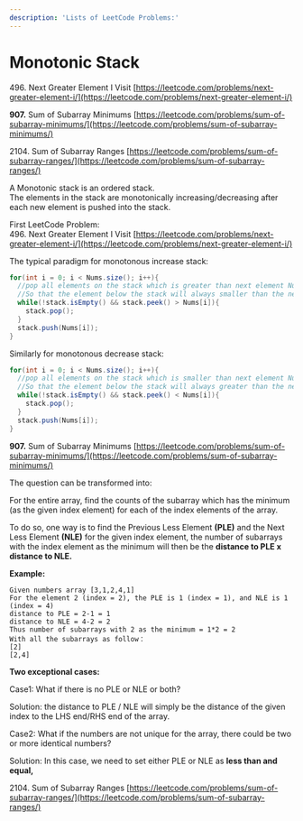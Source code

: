 ```yaml
---
description: 'Lists of LeetCode Problems:'
---
```


# Monotonic Stack

496\. Next Greater Element I Visit [https://leetcode.com/problems/next-greater-element-i/](https://leetcode.com/problems/next-greater-element-i/)

**907.** Sum of Subarray Minimums [https://leetcode.com/problems/sum-of-subarray-minimums/](https://leetcode.com/problems/sum-of-subarray-minimums/)

2104\. Sum of Subarray Ranges [https://leetcode.com/problems/sum-of-subarray-ranges/](https://leetcode.com/problems/sum-of-subarray-ranges/)







A Monotonic stack is an ordered stack.\
The elements in the stack are monotonically increasing/decreasing after each new element is pushed into the stack.

First LeetCode Problem:\
496\. Next Greater Element I Visit [https://leetcode.com/problems/next-greater-element-i/](https://leetcode.com/problems/next-greater-element-i/)

The typical paradigm for monotonous increase stack:

```java
for(int i = 0; i < Nums.size(); i++){
  //pop all elements on the stack which is greater than next element Nums[i]
  //So that the element below the stack will always smaller than the next one
  while(!stack.isEmpty() && stack.peek() > Nums[i]){
    stack.pop();
  }
  stack.push(Nums[i]);
}
```

Similarly for monotonous decrease stack:

```java
for(int i = 0; i < Nums.size(); i++){
  //pop all elements on the stack which is smaller than next element Nums[i]
  //So that the element below the stack will always greater than the next one
  while(!stack.isEmpty() && stack.peek() < Nums[i]){
    stack.pop();
  }
  stack.push(Nums[i]);
}
```

**907.** Sum of Subarray Minimums [https://leetcode.com/problems/sum-of-subarray-minimums/](https://leetcode.com/problems/sum-of-subarray-minimums/)

The question can be transformed into:

For the entire array, find the counts of the subarray which has the minimum (as the given index element) for each of the index elements of the array.&#x20;

To do so, one way is to find the Previous Less Element **(PLE)** and the Next Less Element **(NLE)** for the given index element, the number of subarrays with the index element as the minimum will then be the **distance to PLE x distance to NLE.**&#x20;

**Example:**

```
Given numbers array [3,1,2,4,1] 
For the element 2 (index = 2), the PLE is 1 (index = 1), and NLE is 1 (index = 4)
distance to PLE = 2-1 = 1
distance to NLE = 4-2 = 2
Thus number of subarrays with 2 as the minimum = 1*2 = 2
With all the subarrays as follow：
[2]
[2,4]
```

**Two exceptional cases:**

Case1: What if there is no PLE or NLE or both?&#x20;

Solution: the distance to PLE / NLE will simply be the distance of the given index to the LHS end/RHS end of the array.&#x20;

Case2: What if the numbers are not unique for the array, there could be two or more identical numbers?

Solution: In this case, we need to set either PLE or NLE as **less than and equal,**&#x20;

2104\. Sum of Subarray Ranges [https://leetcode.com/problems/sum-of-subarray-ranges/](https://leetcode.com/problems/sum-of-subarray-ranges/)
